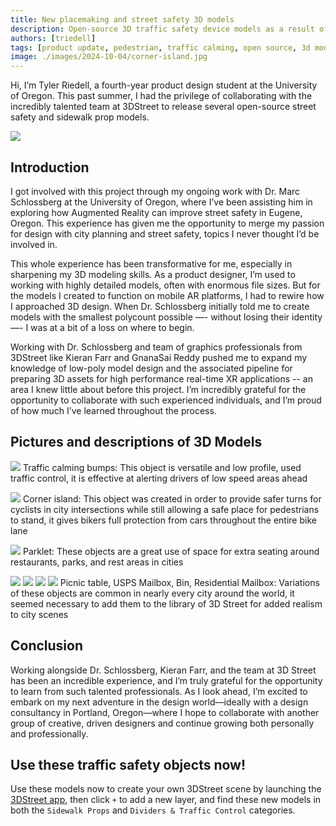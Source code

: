 ```yaml
---
title: New placemaking and street safety 3D models
description: Open-source 3D traffic safety device models as a result of a collaboration with the University of Oregon
authors: [triedell]
tags: [product update, pedestrian, traffic calming, open source, 3d models]
image: ./images/2024-10-04/corner-island.jpg
---
```


Hi, I’m Tyler Riedell, a fourth-year product design student at the University of Oregon. This past summer, I had the privilege of collaborating with the incredibly talented team at 3DStreet to release several open-source street safety and sidewalk prop models.

![](./images/2024-10-04/corner-island.jpg)

<!-- truncate -->

## Introduction
I got involved with this project through my ongoing work with Dr. Marc Schlossberg at the University of Oregon, where I’ve been assisting him in exploring how Augmented Reality can improve street safety in Eugene, Oregon. This experience has given me the opportunity to merge my passion for design with city planning and street safety, topics I never thought I’d be involved in.

This whole experience has been transformative for me, especially in sharpening my 3D modeling skills. As a product designer, I’m used to working with highly detailed models, often with enormous file sizes. But for the models I created to function on mobile AR platforms, I had to rewire how I approached 3D design. When Dr. Schlossberg initially told me to create models with the smallest polycount possible —- without losing their identity —- I was at a bit of a loss on where to begin.

Working with Dr. Schlossberg and team of graphics professionals from 3DStreet like Kieran Farr and GnanaSai Reddy pushed me to expand my knowledge of low-poly model design and the associated pipeline for preparing 3D assets for high performance real-time XR applications -- an area I knew little about before this project. I’m incredibly grateful for the opportunity to collaborate with such experienced individuals, and I’m proud of how much I’ve learned throughout the process.

## Pictures and descriptions of 3D Models
![](./images/2024-10-04/traffic-calming-bumps.jpg)
Traffic calming bumps: This object is versatile and low profile, used traffic control, it is effective at alerting drivers of low speed areas ahead

![](./images/2024-10-04/corner-island.jpg)
Corner island: This object was created in order to provide safer turns for cyclists in city intersections while still allowing a safe place for pedestrians to stand, it gives bikers full protection from cars throughout the entire bike lane

![](./images/2024-10-04/parklet.jpg)
Parklet: These objects are a great use of space for extra seating around restaurants, parks, and rest areas in cities

![](./images/2024-10-04/picnic-bench.jpg)
![](./images/2024-10-04/usps-mailbox.jpg)
![](./images/2024-10-04/bin.jpg)
![](./images/2024-10-04/residential-mailbox.jpg)
Picnic table, USPS Mailbox, Bin, Residential Mailbox: Variations of these objects are common in nearly every city around the world, it seemed necessary to add them to the library of 3D Street for added realism to city scenes

## Conclusion
Working alongside Dr. Schlossberg, Kieran Farr, and the team at 3D Street has been an incredible experience, and I’m truly grateful for the opportunity to learn from such talented professionals. As I look ahead, I’m excited to embark on my next adventure in the design world—ideally with a design consultancy in Portland, Oregon—where I hope to collaborate with another group of creative, driven designers and continue growing both personally and professionally.

## Use these traffic safety objects now!
Use these models now to create your own 3DStreet scene by launching the [3DStreet app](https://3dstreet.app/), then click `+` to add a new layer, and find these new models in both the `Sidewalk Props` and `Dividers & Traffic Control` categories.